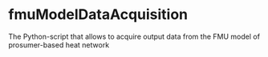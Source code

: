 # fmuModelDataAcquisition
The Python-script that allows to acquire output data from the FMU model of prosumer-based heat network
